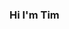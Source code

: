 ### Hi I'm Tim

<!--
```
     /  /  /  /  /  /  /  /  /
    /  /  /  /  /  /  /  /  /
   /  /  /  /  /  /  /  /  /
  /  /  /  /  /  /  /  /  /

         _______________
      .-'               '-.
    /    __       __      \
   /    /  \     /  \      \
  /    /    \   /    \      \
 /    /      \_/      \      \
 \    \                /     /
  \    \______________/     /
   \                       /
    \_____________________/
             |
             |
     /\_/\   |   @..@
    ( o.o )  |  ( -- )
     > ^ <   |  ( >< )
             |   ^ ^
```
[cat and frog under lillypad](https://chat.openai.com/share/4fc6020f-02f6-4e9b-b83b-7efaae12b063)

**tim0120/tim0120** is a ✨ _special_ ✨ repository because its `README.md` (this file) appears on your GitHub profile.

Here are some ideas to get you started:

- 🔭 I’m currently working on ...
- 🌱 I’m currently learning ...
- 👯 I’m looking to collaborate on ...
- 🤔 I’m looking for help with ...
- 💬 Ask me about ...
- 📫 How to reach me: ...
- 😄 Pronouns: ...
- ⚡ Fun fact: ...
-->

